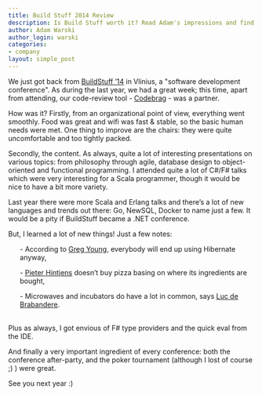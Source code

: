 ```yaml
---
title: Build Stuff 2014 Review
description: Is Build Stuff worth it? Read Adam's impressions and find out!
author: Adam Warski
author_login: warski
categories:
- company
layout: simple_post
---
```


We just got back from [BuildStuff ’14](http://buildstuff.lt) in Vlinius, a "software development conference". As during the last year, we had a great week; this time, apart from attending, our code-review tool - [Codebrag](http://www.codebrag.com) - was a partner.

How was it? Firstly, from an organizational point of view, everything went smoothly. Food was great and wifi was fast & stable, so the basic human needs were met. One thing to improve are the chairs: they were quite uncomfortable and too tightly packed.

Secondly, the content. As always, quite a lot of interesting presentations on various topics: from philosophy through agile, database design to object-oriented and functional programming. I attended quite a lot of C#/F# talks which were very interesting for a Scala programmer, though it would be nice to have a bit more variety.

Last year there were more Scala and Erlang talks and there’s a lot of new languages and trends out there: Go, NewSQL, Docker to name just a few. It would be a pity if BuildStuff became a .NET conference.

But, I learned a lot of new things! Just a few notes:

<ul>- According to <a href="https://twitter.com/gregyoung">Greg Young</a>, everybody will end up using Hibernate anyway,</ul>

<ul>- <a href="http://hintjens.com">Pieter Hintjens</a> doesn’t buy pizza basing on where its ingredients are bought,</ul>

<ul>- Microwaves and incubators do have a lot in common, says <a href="http://www.lucdebrabandere.com">Luc de Brabandere</a>.</ul>

<br />
Plus as always, I got envious of F# type providers and the quick eval from the IDE.

And finally a very important ingredient of every conference: both the conference after-party, and the poker tournament (although I lost of course ;) ) were great. 

See you next year :)

